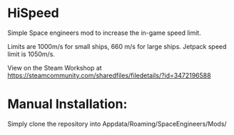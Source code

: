 # HiSpeed
Simple Space engineers mod to increase the in-game speed limit.

Limits are 1000m/s for small ships, 660 m/s for large ships.
Jetpack speed limit is 1050m/s.

View on the Steam Workshop at https://steamcommunity.com/sharedfiles/filedetails/?id=3472196588


# Manual Installation:

Simply clone the repository into Appdata/Roaming/SpaceEngineers/Mods/

